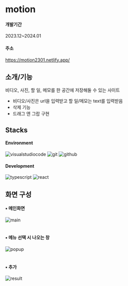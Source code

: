 # motion

#### 개발기간
  2023.12~2024.01

#### 주소
  https://motion2301.netlify.app/

## 소개/기능
비디오, 사진, 할 일, 메모를 한 공간에 저장해둘 수 있는 사이트
  - 비디오/사진은 url을 입력받고 할 일/메모는 text를 입력받음
  - 삭제 기능
  - 드래그 앤 그랍 구현

## Stacks
#### Environment
 <img alt="visualstudiocode" src="https://img.shields.io/badge/visualstudiocode-007ACC?style=flat-square&logo=visualstudiocode&logoColor=white"/> <img alt="git" src="https://img.shields.io/badge/git-F05032?style=flat-square&logo=git&logoColor=white"/> <img alt="github" src="https://img.shields.io/badge/github-424242?style=flat-square&logo=github&logoColor=white"/> 

#### Development
 <img alt="typescript" src="https://img.shields.io/badge/typescript-3178C6?style=flat-square&logo=typescript&logoColor=white"/> <img alt="react" src="https://img.shields.io/badge/react-61DAFB?style=flat-square&logo=react&logoColor=white"/> 

## 화면 구성
#### ▪ 메인화면
![main](https://github.com/garlicscape/motion/assets/49513878/15135f1a-820c-43bb-b39b-d16df27b1962) <br><br>
#### ▪ 메뉴 선택 시 나오는 창
![popup](https://github.com/garlicscape/motion/assets/49513878/fa8ef76e-3946-4a5d-bfb7-65c93a80efef) <br><br>
#### ▪ 추가
![result](https://github.com/garlicscape/motion/assets/49513878/d1090678-e051-474e-a544-ac047f412afc)
